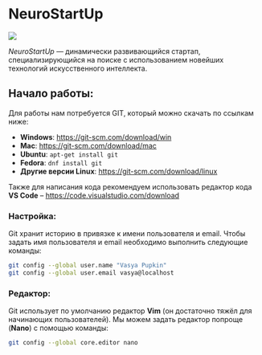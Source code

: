 # NeuroStartUp

![](logo.png)

*NeuroStartUp* — динамически развивающийся стартап, специализирующийся на поиске с использованием новейших технологий искусственного интеллекта.

## Начало работы:
Для работы нам потребуется GIT, который можно скачать по ссылкам ниже:
* **Windows**: https://git-scm.com/download/win
* **Mac**: https://git-scm.com/download/mac
* **Ubuntu**: `apt-get install git`
* **Fedora**: `dnf install git`
* **Другие версии Linux**: https://git-scm.com/download/linux 

Также для написания кода рекомендуем использовать редактор кода **VS Code** – https://code.visualstudio.com/download

### Настройка:
Git хранит историю в привязке к имени пользователя и email.
Чтобы задать имя пользователя и email необходимо выполнить
следующие команды:
```bash
git config --global user.name "Vasya Pupkin"
git config --global user.email vasya@localhost
```
### Редактор:
Git использует по умолчанию редактор **Vim** (он достаточно тяжёл для
начинающих пользователей).
Мы можем задать редактор попроще (**Nano**) с помощью команды:
```bash
git config --global core.editor nano
```
